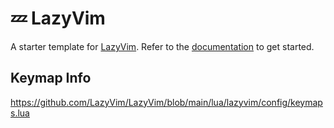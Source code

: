 # 💤 LazyVim

A starter template for [LazyVim](https://github.com/LazyVim/LazyVim).
Refer to the [documentation](https://lazyvim.github.io/installation) to get started.

## Keymap Info

https://github.com/LazyVim/LazyVim/blob/main/lua/lazyvim/config/keymaps.lua
